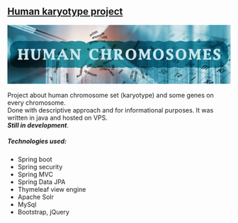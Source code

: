 ## [Human karyotype project](https://humankaryotype.com)
![HUman karyotype](/resources/static/images/carousel_3_small_en.jpg)

Project about human chromosome set (karyotype) and some genes on every chromosome.<br/>
Done with descriptive approach and for informational purposes. It was written in java and hosted on VPS.<br/>
***Still in development***.

##### Technologies used: 
- Spring boot
- Spring security
- Spring MVC
- Spring Data JPA
- Thymeleaf view engine
- Apache Solr
- MySql
- Bootstrap, jQuery
